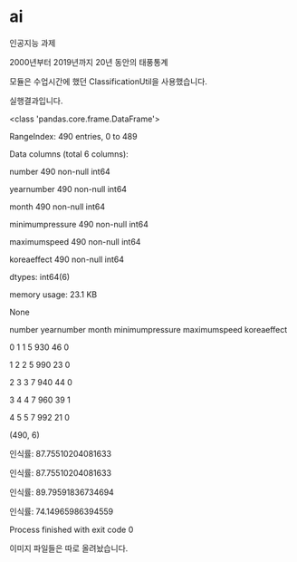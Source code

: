 # ai
인공지능 과제

2000년부터 2019년까지 20년 동안의 태풍통계

모듈은 수업시간에 했던 ClassificationUtil을 사용했습니다.


실행결과입니다.

<class 'pandas.core.frame.DataFrame'>

RangeIndex: 490 entries, 0 to 489

Data columns (total 6 columns):

number             490 non-null int64

yearnumber         490 non-null int64

month              490 non-null int64

minimumpressure    490 non-null int64

maximumspeed       490 non-null int64

koreaeffect        490 non-null int64

dtypes: int64(6)

memory usage: 23.1 KB

None

   number  yearnumber  month  minimumpressure  maximumspeed  koreaeffect
   
0       1           1      5              930            46            0

1       2           2      5              990            23            0

2       3           3      7              940            44            0

3       4           4      7              960            39            1

4       5           5      7              992            21            0

(490, 6)

인식률: 87.75510204081633

인식률: 87.75510204081633

인식률: 89.79591836734694

인식률: 74.14965986394559

Process finished with exit code 0

이미지 파일들은 따로 올려놨습니다.
